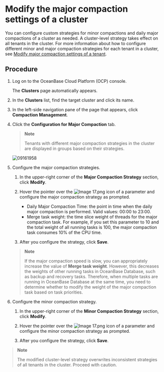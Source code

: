 # Modify the major compaction settings of a cluster

You can configure custom strategies for minor compactions and daily major compactions of a cluster as needed.
A cluster-level strategy takes effect on all tenants in the cluster. For more information about how to configure different minor and major compaction strategies for each tenant in a cluster, see [Modify major compaction settings of a tenant](../../5.tenant-functions/11.merge-management/1.manage-merge-configuration.md).

## Procedure

1. Log on to the OceanBase Cloud Platform (OCP) console.

   The **Clusters** page automatically appears.

2. In the **Clusters** list, find the target cluster and click its name.

3. In the left-side navigation pane of the page that appears, click **Compaction Management**.

4. Click the **Configuration for Major Compaction** tab.

   > **Note**
   >
   > Tenants with different major compaction strategies in the cluster are displayed in groups based on their strategies.

   ![09161958](https://obbusiness-private.oss-cn-shanghai.aliyuncs.com/doc/img/ocp/%E5%90%88%E5%B9%B6%E8%AE%BE%E7%BD%AE.png)

5. Configure the major compaction strategies.

   1. In the upper-right corner of the **Major Compaction Strategy** section, click **Modify**.

   2. Hover the pointer over the ![Image 17.png](https://help-static-aliyun-doc.aliyuncs.com/assets/img/zh-CN/8048190061/p168332.png "Image 17.png") icon of a parameter and configure the major compaction strategy as prompted.

      * Daily Major Compaction Time: the point in time when the daily major compaction is performed. Valid values: 00:00 to 23:00.
      * Merge task weight: the time slice weight of threads for the major compaction task. For example, if you set this parameter to 10 and the total weight of all running tasks is 100, the major compaction task consumes 10% of the CPU time.

   3. After you configure the strategy, click **Save**.

   > **Note**
   >
   > If the major compaction speed is slow, you can appropriately increase the value of **Merge task weight**. However, this decreases the weights of other running tasks in OceanBase Database, such as backup and recovery tasks. Therefore, when multiple tasks are running in OceanBase Database at the same time, you need to determine whether to modify the weight of the major compaction task based on task priorities.

6. Configure the minor compaction strategy.

   1. In the upper-right corner of the **Minor Compaction Strategy** section, click **Modify**.

   2. Hover the pointer over the ![Image 17.png](https://help-static-aliyun-doc.aliyuncs.com/assets/img/zh-CN/8048190061/p168332.png "Image 17.png") icon of a parameter and configure the minor compaction strategy as prompted.

   3. After you configure the strategy, click **Save**.

> **Note**
>
> The modified cluster-level strategy overwrites inconsistent strategies of all tenants in the cluster. Proceed with caution.
